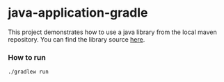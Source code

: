 # java-application-gradle

This project demonstrates how to use a java library from the local maven
repository. You can find the library source [here](../java-library-gradle/README.md).

### How to run

```
./gradlew run
```
